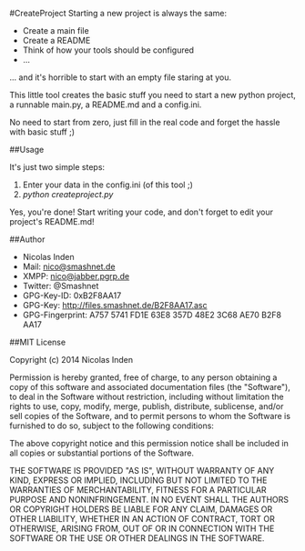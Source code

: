 #CreateProject
Starting a new project is always the same:

* Create a main file
* Create a README
* Think of how your tools should be configured
* ...

... and it's horrible to start with an empty file staring at you.

This little tool creates the basic stuff you need to start a new
python project, a runnable main.py, a README.md and a config.ini.

No need to start from zero, just fill in the real code and forget
the hassle with basic stuff ;)

##Usage

It's just two simple steps:

1. Enter your data in the config.ini (of this tool ;)
2. _python createproject.py <projectname>_

Yes, you're done! Start writing your code, and don't forget to
edit your project's README.md!

##Author

* Nicolas Inden
* Mail: nico@smashnet.de
* XMPP: nico@jabber.pgrp.de
* Twitter: @Smashnet
* GPG-Key-ID: 0xB2F8AA17
* GPG-Key: http://files.smashnet.de/B2F8AA17.asc
* GPG-Fingerprint: A757 5741 FD1E 63E8 357D 48E2 3C68 AE70 B2F8 AA17

##MIT License

Copyright (c) 2014 Nicolas Inden

Permission is hereby granted, free of charge, to any person obtaining a copy
of this software and associated documentation files (the "Software"), to deal
in the Software without restriction, including without limitation the rights
to use, copy, modify, merge, publish, distribute, sublicense, and/or sell
copies of the Software, and to permit persons to whom the Software is
furnished to do so, subject to the following conditions:

The above copyright notice and this permission notice shall be included in
all copies or substantial portions of the Software.

THE SOFTWARE IS PROVIDED "AS IS", WITHOUT WARRANTY OF ANY KIND, EXPRESS OR
IMPLIED, INCLUDING BUT NOT LIMITED TO THE WARRANTIES OF MERCHANTABILITY,
FITNESS FOR A PARTICULAR PURPOSE AND NONINFRINGEMENT. IN NO EVENT SHALL THE
AUTHORS OR COPYRIGHT HOLDERS BE LIABLE FOR ANY CLAIM, DAMAGES OR OTHER
LIABILITY, WHETHER IN AN ACTION OF CONTRACT, TORT OR OTHERWISE, ARISING FROM,
OUT OF OR IN CONNECTION WITH THE SOFTWARE OR THE USE OR OTHER DEALINGS IN
THE SOFTWARE.

